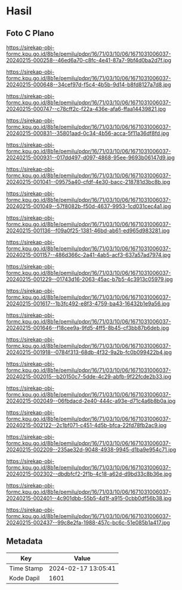 # Hasil

## Foto C Plano

https://sirekap-obj-formc.kpu.go.id/8b1e/pemilu/pdpr/16/71/03/10/06/1671031006037-20240215-000258--46ed6a70-c8fc-4e41-87a7-9bf4d0ba2d7f.jpg

https://sirekap-obj-formc.kpu.go.id/8b1e/pemilu/pdpr/16/71/03/10/06/1671031006037-20240215-000648--34cef97d-f5c4-4b5b-9d14-b8fd8127a7d8.jpg

https://sirekap-obj-formc.kpu.go.id/8b1e/pemilu/pdpr/16/71/03/10/06/1671031006037-20240215-000747--c78cff2c-f22a-436e-afa6-ffaa14439821.jpg

https://sirekap-obj-formc.kpu.go.id/8b1e/pemilu/pdpr/16/71/03/10/06/1671031006037-20240215-000831--35801aad-0c34-4b56-acca-5f11a36df8fd.jpg

https://sirekap-obj-formc.kpu.go.id/8b1e/pemilu/pdpr/16/71/03/10/06/1671031006037-20240215-000931--017dd497-d097-4868-95ee-9693b06147d9.jpg

https://sirekap-obj-formc.kpu.go.id/8b1e/pemilu/pdpr/16/71/03/10/06/1671031006037-20240215-001041--09575a40-cfdf-4e30-bacc-218781d3bc8b.jpg

https://sirekap-obj-formc.kpu.go.id/8b1e/pemilu/pdpr/16/71/03/10/06/1671031006037-20240215-001049--57f8082b-f50d-4637-9953-1cd031cec4a1.jpg

https://sirekap-obj-formc.kpu.go.id/8b1e/pemilu/pdpr/16/71/03/10/06/1671031006037-20240215-001136--f09a0f25-1381-46bd-ab61-ed965d983281.jpg

https://sirekap-obj-formc.kpu.go.id/8b1e/pemilu/pdpr/16/71/03/10/06/1671031006037-20240215-001157--486d366c-2a41-4ab5-acf3-637a57ad7974.jpg

https://sirekap-obj-formc.kpu.go.id/8b1e/pemilu/pdpr/16/71/03/10/06/1671031006037-20240215-001229--01743d16-2063-45ac-b7b5-4c3913c05979.jpg

https://sirekap-obj-formc.kpu.go.id/8b1e/pemilu/pdpr/16/71/03/10/06/1671031006037-20240215-001617--1b3fc492-e8f3-4759-ba43-16432b1e9a56.jpg

https://sirekap-obj-formc.kpu.go.id/8b1e/pemilu/pdpr/16/71/03/10/06/1671031006037-20240215-001646--f18cee9a-9fd5-4ff5-8b45-cf3bb87b6deb.jpg

https://sirekap-obj-formc.kpu.go.id/8b1e/pemilu/pdpr/16/71/03/10/06/1671031006037-20240215-001918--0784f313-68db-4f32-9a2b-fc0b099422b4.jpg

https://sirekap-obj-formc.kpu.go.id/8b1e/pemilu/pdpr/16/71/03/10/06/1671031006037-20240215-002015--b20150c7-5dde-4c29-abfb-9f22fcde2b33.jpg

https://sirekap-obj-formc.kpu.go.id/8b1e/pemilu/pdpr/16/71/03/10/06/1671031006037-20240215-002049--06fbdacd-2e40-444c-a93e-d71c4a6b8b0a.jpg

https://sirekap-obj-formc.kpu.go.id/8b1e/pemilu/pdpr/16/71/03/10/06/1671031006037-20240215-002122--2c1bf071-c451-4d5b-bfca-22fd78fb2ac9.jpg

https://sirekap-obj-formc.kpu.go.id/8b1e/pemilu/pdpr/16/71/03/10/06/1671031006037-20240215-002209--235ae32d-9048-4938-9945-d1ba9e954c71.jpg

https://sirekap-obj-formc.kpu.go.id/8b1e/pemilu/pdpr/16/71/03/10/06/1671031006037-20240215-002302--dbdbfcf2-2f1b-4c18-a62d-d9bd33c8b36e.jpg

https://sirekap-obj-formc.kpu.go.id/8b1e/pemilu/pdpr/16/71/03/10/06/1671031006037-20240215-002401--4c901dbb-55b5-4d1f-a915-0cbb0df56b38.jpg

https://sirekap-obj-formc.kpu.go.id/8b1e/pemilu/pdpr/16/71/03/10/06/1671031006037-20240215-002437--99c8e2fa-1988-457c-bc6c-51e085b1a417.jpg


## Metadata

| Key        | Value               |
| ---------- | ------------------- |
| Time Stamp | 2024-02-17 13:05:41 |
| Kode Dapil | 1601                |



